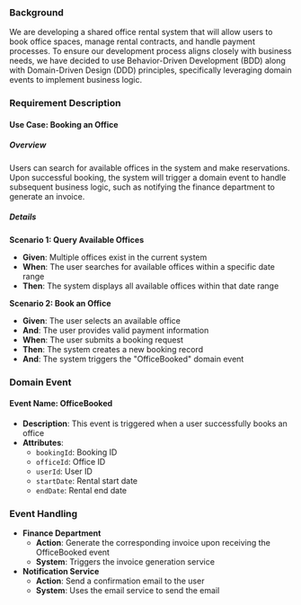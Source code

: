 ### Background

We are developing a shared office rental system that will allow users to book office spaces, manage rental contracts, and handle payment processes. To ensure our development process aligns closely with business needs, we have decided to use Behavior-Driven Development (BDD) along with Domain-Driven Design (DDD) principles, specifically leveraging domain events to implement business logic.

### Requirement Description

#### Use Case: Booking an Office

##### Overview
Users can search for available offices in the system and make reservations. Upon successful booking, the system will trigger a domain event to handle subsequent business logic, such as notifying the finance department to generate an invoice.

##### Details

**Scenario 1: Query Available Offices**

- **Given**: Multiple offices exist in the current system
- **When**: The user searches for available offices within a specific date range
- **Then**: The system displays all available offices within that date range

**Scenario 2: Book an Office**

- **Given**: The user selects an available office
- **And**: The user provides valid payment information
- **When**: The user submits a booking request
- **Then**: The system creates a new booking record
- **And**: The system triggers the "OfficeBooked" domain event

### Domain Event

#### Event Name: OfficeBooked

- **Description**: This event is triggered when a user successfully books an office
- **Attributes**:
    - `bookingId`: Booking ID
    - `officeId`: Office ID
    - `userId`: User ID
    - `startDate`: Rental start date
    - `endDate`: Rental end date

### Event Handling

- **Finance Department**
    - **Action**: Generate the corresponding invoice upon receiving the OfficeBooked event
    - **System**: Triggers the invoice generation service
- **Notification Service**
    - **Action**: Send a confirmation email to the user
    - **System**: Uses the email service to send the email